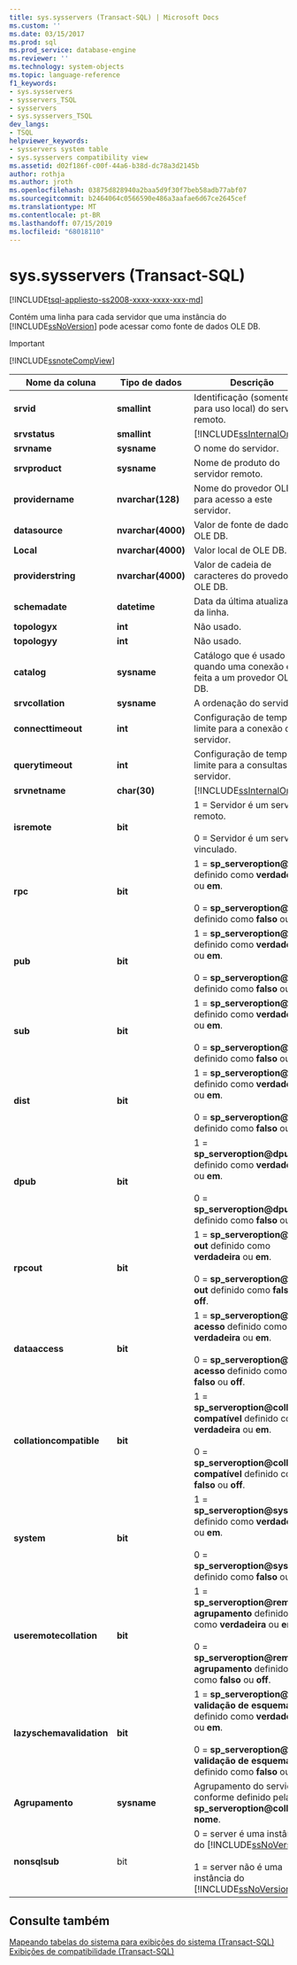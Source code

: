 ```yaml
---
title: sys.sysservers (Transact-SQL) | Microsoft Docs
ms.custom: ''
ms.date: 03/15/2017
ms.prod: sql
ms.prod_service: database-engine
ms.reviewer: ''
ms.technology: system-objects
ms.topic: language-reference
f1_keywords:
- sys.sysservers
- sysservers_TSQL
- sysservers
- sys.sysservers_TSQL
dev_langs:
- TSQL
helpviewer_keywords:
- sysservers system table
- sys.sysservers compatibility view
ms.assetid: d02f186f-c00f-44a6-b38d-dc78a3d2145b
author: rothja
ms.author: jroth
ms.openlocfilehash: 03875d828940a2baa5d9f30f7beb58adb77abf07
ms.sourcegitcommit: b2464064c0566590e486a3aafae6d67ce2645cef
ms.translationtype: MT
ms.contentlocale: pt-BR
ms.lasthandoff: 07/15/2019
ms.locfileid: "68018110"
---
```

# <a name="syssysservers-transact-sql"></a>sys.sysservers (Transact-SQL)
[!INCLUDE[tsql-appliesto-ss2008-xxxx-xxxx-xxx-md](../../includes/tsql-appliesto-ss2008-xxxx-xxxx-xxx-md.md)]

  Contém uma linha para cada servidor que uma instância do [!INCLUDE[ssNoVersion](../../includes/ssnoversion-md.md)] pode acessar como fonte de dados OLE DB.  
  
> [!IMPORTANT]  
>  [!INCLUDE[ssnoteCompView](../../includes/ssnotecompview-md.md)]  
  
|Nome da coluna|Tipo de dados|Descrição|  
|-----------------|---------------|-----------------|  
|**srvid**|**smallint**|Identificação (somente para uso local) do servidor remoto.|  
|**srvstatus**|**smallint**|[!INCLUDE[ssInternalOnly](../../includes/ssinternalonly-md.md)]|  
|**srvname**|**sysname**|O nome do servidor.|  
|**srvproduct**|**sysname**|Nome de produto do servidor remoto.|  
|**providername**|**nvarchar(128)**|Nome do provedor OLE DB para acesso a este servidor.|  
|**datasource**|**nvarchar(4000)**|Valor de fonte de dados OLE DB.|  
|**Local**|**nvarchar(4000)**|Valor local de OLE DB.|  
|**providerstring**|**nvarchar(4000)**|Valor de cadeia de caracteres do provedor OLE DB.|  
|**schemadate**|**datetime**|Data da última atualização da linha.|  
|**topologyx**|**int**|Não usado.|  
|**topologyy**|**int**|Não usado.|  
|**catalog**|**sysname**|Catálogo que é usado quando uma conexão é feita a um provedor OLE DB.|  
|**srvcollation**|**sysname**|A ordenação do servidor.|  
|**connecttimeout**|**int**|Configuração de tempo limite para a conexão de servidor.|  
|**querytimeout**|**int**|Configuração de tempo limite para a consultas no servidor.|  
|**srvnetname**|**char(30)**|[!INCLUDE[ssInternalOnly](../../includes/ssinternalonly-md.md)]|  
|**isremote**|**bit**|1 = Servidor é um servidor remoto.<br /><br /> 0 = Servidor é um servidor vinculado.|  
|**rpc**|**bit**|1 = **sp_serveroption@rpc** definido como **verdadeira** ou **em**.<br /><br /> 0 = **sp_serveroption@rpc** definido como **falso** ou **off**.|  
|**pub**|**bit**|1 = **sp_serveroption@pub** definido como **verdadeira** ou **em**.<br /><br /> 0 = **sp_serveroption@pub** definido como **falso** ou **off**.|  
|**sub**|**bit**|1 = **sp_serveroption@sub** definido como **verdadeira** ou **em**.<br /><br /> 0 = **sp_serveroption@sub** definido como **falso** ou **off**.|  
|**dist**|**bit**|1 = **sp_serveroption@dist** definido como **verdadeira** ou **em**.<br /><br /> 0 = **sp_serveroption@dist** definido como **falso** ou **off**.|  
|**dpub**|**bit**|1 = **sp_serveroption@dpub** definido como **verdadeira** ou **em**.<br /><br /> 0 = **sp_serveroption@dpub** definido como **falso** ou **off**.|  
|**rpcout**|**bit**|1 =  **sp_serveroption@rpc out** definido como **verdadeira** ou **em**.<br /><br /> 0 =  **sp_serveroption@rpc out** definido como **falso** ou **off**.|  
|**dataaccess**|**bit**|1 =  **sp_serveroption@data acesso** definido como **verdadeira** ou **em**.<br /><br /> 0 =  **sp_serveroption@data acesso** definido como **falso** ou **off**.|  
|**collationcompatible**|**bit**|1 =  **sp_serveroption@collation compatível** definido como **verdadeira** ou **em**.<br /><br /> 0 =  **sp_serveroption@collation compatível** definido como **falso** ou **off**.|  
|**system**|**bit**|1 = **sp_serveroption@system** definido como **verdadeira** ou **em**.<br /><br /> 0 = **sp_serveroption@system** definido como **falso** ou **off**.|  
|**useremotecollation**|**bit**|1 =  **sp_serveroption@remote agrupamento** definido como **verdadeira** ou **em**.<br /><br /> 0 =  **sp_serveroption@remote agrupamento** definido como **falso** ou **off**.|  
|**lazyschemavalidation**|**bit**|1 =  **sp_serveroption@lazy validação de esquema** definido como **verdadeira** ou **em**.<br /><br /> 0 =  **sp_serveroption@lazy validação de esquema** definido como **falso** ou **off**.|  
|**Agrupamento**|**sysname**|Agrupamento do servidor conforme definido pela  **sp_serveroption@collation nome**.|  
|**nonsqlsub**|bit|0 = server é uma instância do [!INCLUDE[ssNoVersion](../../includes/ssnoversion-md.md)]<br /><br /> 1 = server não é uma instância do [!INCLUDE[ssNoVersion](../../includes/ssnoversion-md.md)]|  
  
## <a name="see-also"></a>Consulte também  
 [Mapeando tabelas do sistema para exibições do sistema &#40;Transact-SQL&#41;](../../relational-databases/system-tables/mapping-system-tables-to-system-views-transact-sql.md)   
 [Exibições de compatibilidade &#40;Transact-SQL&#41;](~/relational-databases/system-compatibility-views/system-compatibility-views-transact-sql.md)  
  
  
